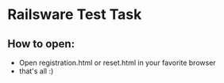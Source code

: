 # Railsware Test Task

## How to open:

- Open registration.html or reset.html in your favorite browser
- that's all :)